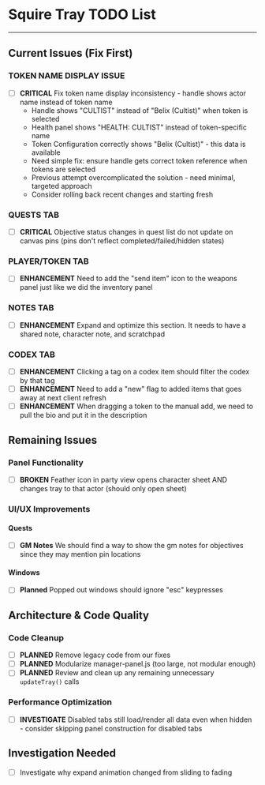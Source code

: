 # Squire Tray TODO List

---

## Current Issues (Fix First)

### TOKEN NAME DISPLAY ISSUE
- [ ] **CRITICAL** Fix token name display inconsistency - handle shows actor name instead of token name
  - Handle shows "CULTIST" instead of "Belix (Cultist)" when token is selected
  - Health panel shows "HEALTH: CULTIST" instead of token-specific name
  - Token Configuration correctly shows "Belix (Cultist)" - this data is available
  - Need simple fix: ensure handle gets correct token reference when tokens are selected
  - Previous attempt overcomplicated the solution - need minimal, targeted approach
  - Consider rolling back recent changes and starting fresh

### QUESTS TAB
- [ ] **CRITICAL** Objective status changes in quest list do not update on canvas pins (pins don't reflect completed/failed/hidden states)

### PLAYER/TOKEN TAB
- [ ] **ENHANCEMENT** Need to add the "send item" icon to the weapons panel just like we did the inventory panel

### NOTES TAB
- [ ] **ENHANCEMENT** Expand and optimize this section. It needs to have a shared note, character note, and scratchpad

### CODEX TAB
- [ ] **ENHANCEMENT** Clicking a tag on a codex item should filter the codex by that tag
- [ ] **ENHANCEMENT** Need to add a "new" flag to added items that goes away at next client refresh
- [ ] **ENHANCEMENT** When dragging a token to the manual add, we need to pull the bio and put it in the description

## Remaining Issues

### Panel Functionality
- [ ] **BROKEN** Feather icon in party view opens character sheet AND changes tray to that actor (should only open sheet)

### UI/UX Improvements

#### Quests
- [ ] **GM Notes** We should find a way to show the gm notes for objectives since they may mention pin locations

#### Windows
- [ ] **Planned** Popped out windows should ignore "esc" keypresses

## Architecture & Code Quality

### Code Cleanup
- [ ] **PLANNED** Remove legacy code from our fixes
- [ ] **PLANNED** Modularize manager-panel.js (too large, not modular enough)
- [ ] **PLANNED** Review and clean up any remaining unnecessary `updateTray()` calls

### Performance Optimization
- [ ] **INVESTIGATE** Disabled tabs still load/render all data even when hidden - consider skipping panel construction for disabled tabs

## Investigation Needed

- [ ] Investigate why expand animation changed from sliding to fading

